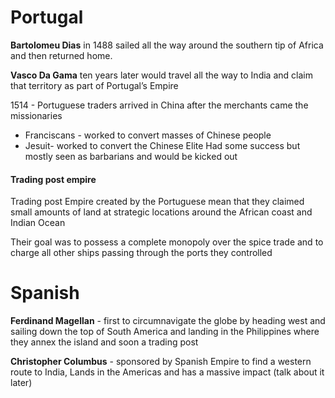 # Portugal
**Bartolomeu Dias** in 1488 sailed all the way around the southern tip of Africa and then returned home. 

**Vasco Da Gama** ten years later would travel all the way to India and claim that territory as part of Portugal’s Empire

1514 - Portuguese traders arrived in China after the merchants came the missionaries 
- Franciscans - worked to convert masses of Chinese people 
- Jesuit- worked to convert the Chinese Elite 
Had some success but mostly seen as barbarians and would be kicked out 

#### Trading post empire
Trading post Empire created by the Portuguese mean that they claimed small amounts of land at strategic locations around the African coast and Indian Ocean 

Their goal was to possess a complete monopoly over the spice trade and to charge all other ships passing through the ports they controlled

# Spanish

**Ferdinand Magellan** - first to circumnavigate the globe by heading west and sailing down the top of South America and landing in the Philippines  where they annex the island and soon a trading post

**Christopher Columbus** - sponsored by Spanish Empire to find a western route to India, Lands in the Americas and has a massive impact (talk about it later)